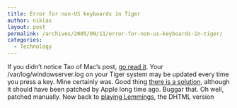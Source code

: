 ```yaml
---
title: Error for non-US keyboards in Tiger
author: niklas
layout: post
permalink: /archives/2005/09/11/error-for-non-us-keyboards-in-tiger/
categories:
  - Technology
---
```

If you didn&#8217;t notice Tao of Mac&#8217;s post, [go read it][1]. Your /var/log/windowserver.log on your Tiger system may be updated every time you press a key. Mine certainly was. Good thing [there is a solution][2], although it should have been patched by Apple long time ago. Buggar that. Oh well, patched manually. Now back to <a href="http://www.funnygames.nl/games/denk/2399_popup.html" class="broken_link">playing Lemmings</a>, the DHTML version

 [1]: http://the.taoofmac.com/space/blog/2005-09-10.20%3A36
 [2]: http://discussions.apple.com/webx?14@665.YbTVatKORN5.4@.68ae817c/14